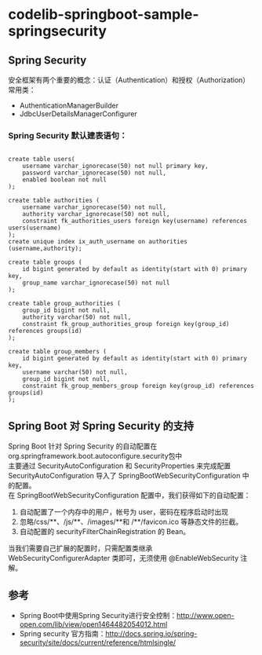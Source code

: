 # codelib-springboot-sample-springsecurity
## Spring Security
安全框架有两个重要的概念：认证（Authentication）和授权（Authorization）<br>
常用类：

* AuthenticationManagerBuilder
* JdbcUserDetailsManagerConfigurer

### Spring Security 默认建表语句：

```SQL(H2)

create table users(
    username varchar_ignorecase(50) not null primary key,
    password varchar_ignorecase(50) not null,
    enabled boolean not null
);

create table authorities (
    username varchar_ignorecase(50) not null,
    authority varchar_ignorecase(50) not null,
    constraint fk_authorities_users foreign key(username) references users(username)
);
create unique index ix_auth_username on authorities (username,authority);

create table groups (
    id bigint generated by default as identity(start with 0) primary key,
    group_name varchar_ignorecase(50) not null
);

create table group_authorities (
    group_id bigint not null,
    authority varchar(50) not null,
    constraint fk_group_authorities_group foreign key(group_id) references groups(id)
);

create table group_members (
    id bigint generated by default as identity(start with 0) primary key,
    username varchar(50) not null,
    group_id bigint not null,
    constraint fk_group_members_group foreign key(group_id) references groups(id)
);

````

## Spring Boot 对 Spring Security 的支持
Spring Boot 针对 Spring Security 的自动配置在 org.springframework.boot.autoconfigure.security包中<br>
主要通过 SecurityAutoConfiguration 和 SecurityProperties 来完成配置<br>
SecurityAutoConfiguration 导入了 SpringBootWebSecurityConfiguration 中的配置。<br>
在 SpringBootWebSecurityConfiguration 配置中，我们获得如下的自动配置：

1. 自动配置了一个内存中的用户，帐号为 user，密码在程序启动时出现
2. 忽略/css/\*\*、/js/\*\*、/images/\*\*和 /**/favicon.ico 等静态文件的拦截。
3. 自动配置的 securityFilterChainRegistration 的 Bean。

当我们需要自己扩展的配置时，只需配置类继承 WebSecurityConfigurerAdapter 类即可，无须使用 @EnableWebSecurity 注解。


## 参考
* Spring Boot中使用Spring Security进行安全控制：http://www.open-open.com/lib/view/open1464482054012.html
* Spring security 官方指南：http://docs.spring.io/spring-security/site/docs/current/reference/htmlsingle/
